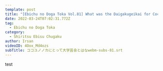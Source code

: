 ```yaml
---
template: post
title: "[Ebichu no Doga Toka Vol.81] What was the Daigakugeikai for Cocoyunonoka?"
date: 2022-03-24T07:02:31.772Z
tag:
  - Ebichu no Doga Toka
category:
  - Shiritsu Ebisu Chugaku
author: Irsan
videoID: 4Oox_Md4ozs
subTitle: ココユノノカにとって大学芸会とはなwebm-subs-81.srt
---
```

test